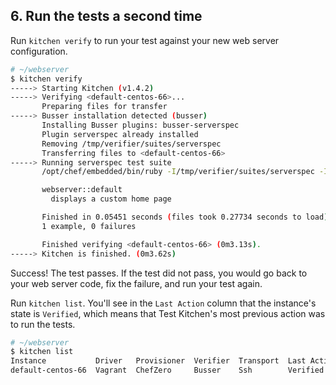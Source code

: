 ## 6. Run the tests a second time

Run `kitchen verify` to run your test against your new web server configuration.

```bash
# ~/webserver
$ kitchen verify
-----> Starting Kitchen (v1.4.2)
-----> Verifying <default-centos-66>...
       Preparing files for transfer
-----> Busser installation detected (busser)
       Installing Busser plugins: busser-serverspec
       Plugin serverspec already installed
       Removing /tmp/verifier/suites/serverspec
       Transferring files to <default-centos-66>
-----> Running serverspec test suite
       /opt/chef/embedded/bin/ruby -I/tmp/verifier/suites/serverspec -I/tmp/verifier/gems/gems/rspec-support-3.3.0/lib:/tmp/verifier/gems/gems/rspec-core-3.3.2/lib /opt/chef/embedded/bin/rspec --pattern /tmp/verifier/suites/serverspec/\*\*/\*_spec.rb --color --format documentation --default-path /tmp/verifier/suites/serverspec

       webserver::default
         displays a custom home page

       Finished in 0.05451 seconds (files took 0.27734 seconds to load)
       1 example, 0 failures

       Finished verifying <default-centos-66> (0m3.13s).
-----> Kitchen is finished. (0m3.62s)
```

Success! The test passes. If the test did not pass, you would go back to your web server code, fix the failure, and run your test again.

Run `kitchen list`. You'll see in the `Last Action` column that the instance's state is `Verified`, which means that Test Kitchen's most previous action was to run the tests.

```bash
# ~/webserver
$ kitchen list
Instance           Driver   Provisioner  Verifier  Transport  Last Action
default-centos-66  Vagrant  ChefZero     Busser    Ssh        Verified
```
